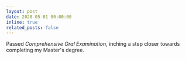 ```yaml
---
layout: post
date: 2020-05-01 00:00:00
inline: true
related_posts: false
---
```


Passed *Comprehensive Oral Examination*, inching a step closer towards completing my Master's degree.